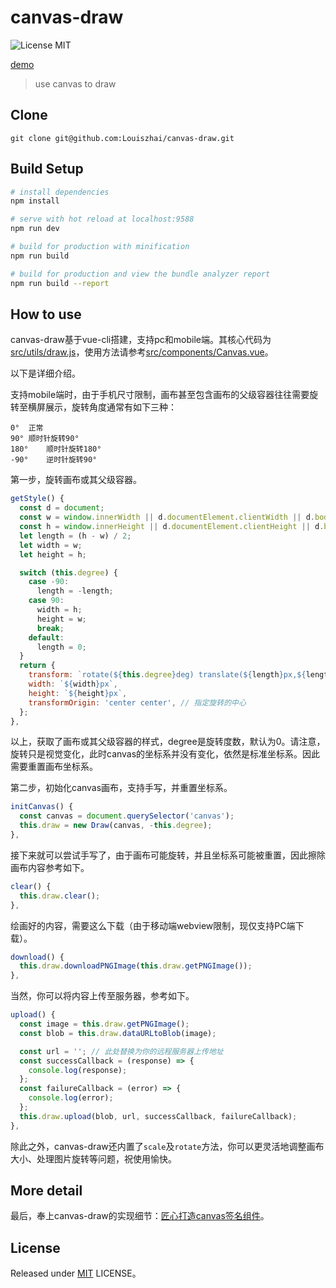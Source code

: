 # canvas-draw

![License MIT](https://img.shields.io/npm/l/express.svg)

[demo](http://louiszhai.github.io/res/canvasDraw/)

> use canvas to draw

## Clone

```
git clone git@github.com:Louiszhai/canvas-draw.git
```

## Build Setup

``` bash
# install dependencies
npm install

# serve with hot reload at localhost:9588
npm run dev

# build for production with minification
npm run build

# build for production and view the bundle analyzer report
npm run build --report
```

## How to use

canvas-draw基于vue-cli搭建，支持pc和mobile端。其核心代码为[src/utils/draw.js](https://github.com/Louiszhai/canvas-draw/blob/master/src/utils/draw.js)，使用方法请参考[src/components/Canvas.vue](https://github.com/Louiszhai/canvas-draw/blob/master/src/components/Canvas.vue)。

以下是详细介绍。

支持mobile端时，由于手机尺寸限制，画布甚至包含画布的父级容器往往需要旋转至横屏展示，旋转角度通常有如下三种：

```
0°	正常
90°	顺时针旋转90°
180°	顺时针旋转180°
-90°	逆时针旋转90°
```

第一步，旋转画布或其父级容器。

```js
getStyle() {
  const d = document;
  const w = window.innerWidth || d.documentElement.clientWidth || d.body.clientWidth;
  const h = window.innerHeight || d.documentElement.clientHeight || d.body.clientHeight;
  let length = (h - w) / 2;
  let width = w;
  let height = h;

  switch (this.degree) {
    case -90:
      length = -length;
    case 90:
      width = h;
      height = w;
      break;
    default:
      length = 0;
  }
  return {
    transform: `rotate(${this.degree}deg) translate(${length}px,${length}px)`, // rotate后需要translate以适应新的宽高
    width: `${width}px`,
    height: `${height}px`,
    transformOrigin: 'center center', // 指定旋转的中心
  };
},
```

以上，获取了画布或其父级容器的样式，degree是旋转度数，默认为0。请注意，旋转只是视觉变化，此时canvas的坐标系并没有变化，依然是标准坐标系。因此需要重置画布坐标系。

第二步，初始化canvas画布，支持手写，并重置坐标系。

```js
initCanvas() {
  const canvas = document.querySelector('canvas');
  this.draw = new Draw(canvas, -this.degree);
},
```

接下来就可以尝试手写了，由于画布可能旋转，并且坐标系可能被重置，因此擦除画布内容参考如下。

```js
clear() {
  this.draw.clear();
},
```

绘画好的内容，需要这么下载（由于移动端webview限制，现仅支持PC端下载）。

```js
download() {
  this.draw.downloadPNGImage(this.draw.getPNGImage());
},
```

当然，你可以将内容上传至服务器，参考如下。

```js
upload() {
  const image = this.draw.getPNGImage();
  const blob = this.draw.dataURLtoBlob(image);

  const url = ''; // 此处替换为你的远程服务器上传地址
  const successCallback = (response) => {
    console.log(response);
  };
  const failureCallback = (error) => {
    console.log(error);
  };
  this.draw.upload(blob, url, successCallback, failureCallback);
},
```

除此之外，canvas-draw还内置了`scale`及`rotate`方法，你可以更灵活地调整画布大小、处理图片旋转等问题，祝使用愉快。

## More detail

最后，奉上canvas-draw的实现细节：[匠心打造canvas签名组件](http://louiszhai.github.io/2017/07/07/canvas-draw/)。

## License

Released under [MIT](http://rem.mit-license.org/)  LICENSE。